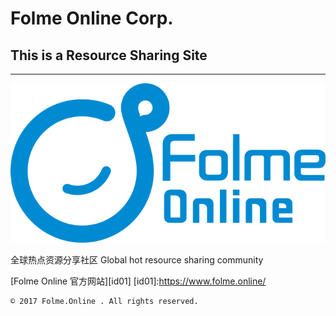 # Folme Online Corp.
## This is a Resource Sharing Site

----------

![LOGO](https://raw.githubusercontent.com/Folme/PictureData/master/Logo4-1.png)

全球热点资源分享社区
Global hot resource sharing community  

[Folme Online 官方网站][id01]
[id01]:https://www.folme.online/


    © 2017 Folme.Online . All rights reserved.
